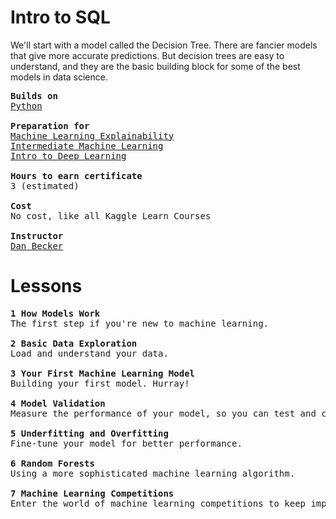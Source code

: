 # Intro to SQL
We'll start with a model called the Decision Tree. There are fancier models that give more accurate predictions. But decision trees are easy to understand, and they are the basic building block for some of the best models in data science.
<pre>
<b>Builds on</b>
<ins>Python</ins>

<b>Preparation for</b>
<ins>Machine Learning Explainability</ins>
<ins>Intermediate Machine Learning</ins>
<ins>Intro to Deep Learning</ins>
  
<b>Hours to earn certificate</b>
3 (estimated)

<b>Cost</b>
No cost, like all Kaggle Learn Courses

<b>Instructor</b>
<ins>Dan Becker</ins>
</pre>


# Lessons
<pre>
<b>1 How Models Work</b>
The first step if you're new to machine learning.
  
<b>2 Basic Data Exploration</b>
Load and understand your data.

<b>3 Your First Machine Learning Model</b>
Building your first model. Hurray!

<b>4 Model Validation</b>
Measure the performance of your model, so you can test and compare alternatives.

<b>5 Underfitting and Overfitting</b>
Fine-tune your model for better performance.

<b>6 Random Forests</b>
Using a more sophisticated machine learning algorithm.

<b>7 Machine Learning Competitions</b>
Enter the world of machine learning competitions to keep improving and see your progress.
</pre>
